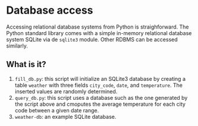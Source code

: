 Database access
===============

Accessing relational database systems from Python is straighforward.  The
Python standard library comes with a simple in-memory relational database
system SQLite via de `sqlite3` module.
Other RDBMS can be accessed similarly.

What is it?
-----------
1. `fill_db.py`: this script will initialize an SQLite3 database by
   creating a table `weather` with three fields `city_code`, `date`,
   and `temperature`.  The inserted values are randomly determined.
2. `query_db.py`: this script uses a database such as the one generated
   by the script above and cmoputes the average temperature for each
   city code between a given date range.
3. `weather-db`: an example SQLite database.

